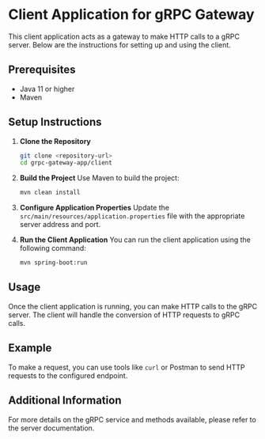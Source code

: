 # Client Application for gRPC Gateway

This client application acts as a gateway to make HTTP calls to a gRPC server. Below are the instructions for setting up and using the client.

## Prerequisites

- Java 11 or higher
- Maven

## Setup Instructions

1. **Clone the Repository**
   ```bash
   git clone <repository-url>
   cd grpc-gateway-app/client
   ```

2. **Build the Project**
   Use Maven to build the project:
   ```bash
   mvn clean install
   ```

3. **Configure Application Properties**
   Update the `src/main/resources/application.properties` file with the appropriate server address and port.

4. **Run the Client Application**
   You can run the client application using the following command:
   ```bash
   mvn spring-boot:run
   ```

## Usage

Once the client application is running, you can make HTTP calls to the gRPC server. The client will handle the conversion of HTTP requests to gRPC calls.

## Example

To make a request, you can use tools like `curl` or Postman to send HTTP requests to the configured endpoint.

## Additional Information

For more details on the gRPC service and methods available, please refer to the server documentation.